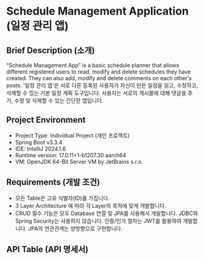 # Schedule Management Application (일정 관리 앱)

## Brief Description (소개)
“Schedule Management App” is a basic schedule planner that allows different registered users to read, modify and delete schedules they have created. They can also add, modify and delete comments on each other's posts.
'일정 관리 앱'은 서로 다른 등록된 사용자가 자신이 만든 일정을 읽고, 수정하고, 삭제할 수 있는 기본 일정 계획 도구입니다. 사용자는 서로의 게시물에 대해 댓글을 추가, 수정 및 삭제할 수 있는 간단한 앱입니다. 

## Project Environment 
- Project Type: Individual Project (개인 프로젝트)
- Spring Boot v3.3.4
- IDE: IntelliJ 2024.1.6
- Runtime version: 17.0.11+1-b1207.30 aarch64
- VM: OpenJDK 64-Bit Server VM by JetBrains s.r.o.

## Requirements (개발 조건)
- 모든 Table은 고유 식별자(ID)를 가집니다.
- 3 Layer Architecture 에 따라 각 Layer의 목적에 맞게 개발합니다.
- CRUD 필수 기능은 모두 Database 연결 및 JPA를 사용해서 개발합니다.
JDBC와 Spring Security는 사용하지 않습니다.
인증/인가 절차는 JWT를 활용하여 개발합니다.
JPA의 연관관계는 양방향으로 구현합니다.

## API Table (API 명세서)
